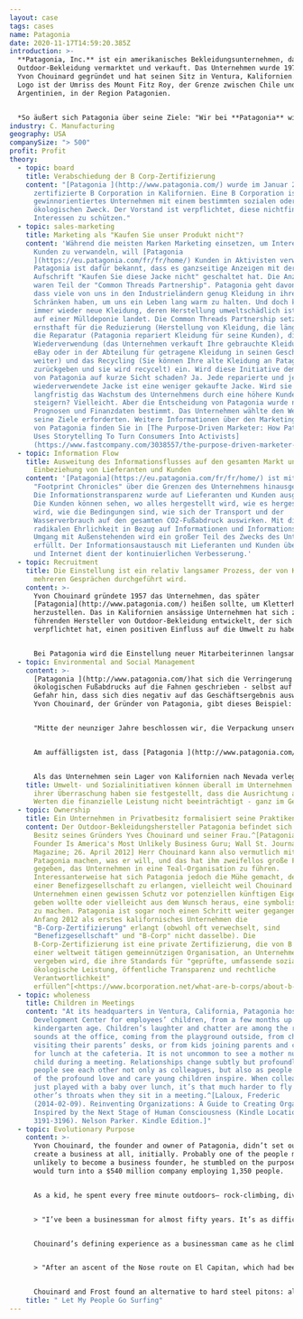 ```yaml
---
layout: case
tags: cases
name: Patagonia
date: 2020-11-17T14:59:20.385Z
introduction: >-
  **Patagonia, Inc.** ist ein amerikanisches Bekleidungsunternehmen, das
  Outdoor-Bekleidung vermarktet und verkauft. Das Unternehmen wurde 1973 von
  Yvon Chouinard gegründet und hat seinen Sitz in Ventura, Kalifornien. Sein
  Logo ist der Umriss des Mount Fitz Roy, der Grenze zwischen Chile und
  Argentinien, in der Region Patagonien.


  *So äußert sich Patagonia über seine Ziele: "Wir bei **Patagonia** wissen, dass alles Leben auf der Erde vom Aussterben bedroht ist. Wir haben es uns zum Ziel gesetzt, alle unsere Ressourcen zu nutzen, um etwas dagegen zu tun: unser Unternehmen, unsere Investitionen, unsere Stimme und unsere Vorstellungskraft." 
industry: C. Manufacturing
geography: USA
companySize: "> 500"
profit: Profit
theory:
  - topic: board
    title: Verabschiedung der B Corp-Zertifizierung
    content: "[Patagonia ](http://www.patagonia.com/) wurde im Januar 2012 die erste
      zertifizierte B Corporation in Kalifornien. Eine B Corporation ist ein
      gewinnorientiertes Unternehmen mit einem bestimmten sozialen oder
      ökologischen Zweck. Der Vorstand ist verpflichtet, diese nichtfinanziellen
      Interessen zu schützen."
  - topic: sales-marketing
    title: Marketing als "Kaufen Sie unser Produkt nicht"?
    content: 'Während die meisten Marken Marketing einsetzen, um Interessenten in
      Kunden zu verwandeln, will [Patagonia
      ](https://eu.patagonia.com/fr/fr/home/) Kunden in Aktivisten verwandeln.
      Patagonia ist dafür bekannt, dass es ganzseitige Anzeigen mit der
      Aufschrift "Kaufen Sie diese Jacke nicht" geschaltet hat. Die Anzeigen
      waren Teil der "Common Threads Partnership". Patagonia geht davon aus,
      dass viele von uns in den Industrieländern genug Kleidung in ihren
      Schränken haben, um uns ein Leben lang warm zu halten. Und doch kaufen wir
      immer wieder neue Kleidung, deren Herstellung umweltschädlich ist und die
      auf einer Mülldeponie landet. Die Common Threads Partnership setzt sich
      ernsthaft für die Reduzierung (Herstellung von Kleidung, die länger hält),
      die Reparatur (Patagonia repariert Kleidung für seine Kunden), die
      Wiederverwendung (das Unternehmen verkauft Ihre gebrauchte Kleidung auf
      eBay oder in der Abteilung für getragene Kleidung in seinen Geschäften
      weiter) und das Recycling (Sie können Ihre alte Kleidung an Patagonia
      zurückgeben und sie wird recycelt) ein. Wird diese Initiative dem Wachstum
      von Patagonia auf kurze Sicht schaden? Ja. Jede reparierte und jede
      wiederverwendete Jacke ist eine weniger gekaufte Jacke. Wird sie
      langfristig das Wachstum des Unternehmens durch eine höhere Kundentreue
      steigern? Vielleicht. Aber die Entscheidung von Patagonia wurde nicht von
      Prognosen und Finanzdaten bestimmt. Das Unternehmen wählte den Weg, den
      seine Ziele erforderten. Weitere Informationen über den Marketingansatz
      von Patagonia finden Sie in [The Purpose-Driven Marketer: How Patagonia
      Uses Storytelling To Turn Consumers Into Activists]
      (https://www.fastcompany.com/3038557/the-purpose-driven-marketer-how-patagonia-uses-storytelling-to-turn-consume)'
  - topic: Information Flow
    title: Ausweitung des Informationsflusses auf den gesamten Markt unter
      Einbeziehung von Lieferanten und Kunden
    content: '[Patagonia](https://eu.patagonia.com/fr/fr/home/) ist mit seinen
      "Footprint Chronicles" über die Grenzen des Unternehmens hinausgegangen.
      Die Informationstransparenz wurde auf Lieferanten und Kunden ausgeweitet.
      Die Kunden können sehen, wo alles hergestellt wird, wie es hergestellt
      wird, wie die Bedingungen sind, wie sich der Transport und der
      Wasserverbrauch auf den gesamten CO2-Fußabdruck auswirken. Mit dieser
      radikalen Ehrlichkeit in Bezug auf Informationen und Informationsfluss im
      Umgang mit Außenstehenden wird ein großer Teil des Zwecks des Unternehmens
      erfüllt. Der Informationsaustausch mit Lieferanten und Kunden über E-Mail
      und Internet dient der kontinuierlichen Verbesserung.'
  - topic: Recruitment
    title: Die Einstellung ist ein relativ langsamer Prozess, der von Kollegen in
      mehreren Gesprächen durchgeführt wird.
    content: >-
      Yvon Chouinard gründete 1957 das Unternehmen, das später
      [Patagonia](http://www.patagonia.com/) heißen sollte, um Kletterhaken
      herzustellen. Das in Kalifornien ansässige Unternehmen hat sich zu einem
      führenden Hersteller von Outdoor-Bekleidung entwickelt, der sich
      verpflichtet hat, einen positiven Einfluss auf die Umwelt zu haben.


      Bei Patagonia wird die Einstellung neuer Mitarbeiterinnen langsam und in Absprache mit Gleichgesinnten gemacht, so viel wie möglich von Innen heraus.
  - topic: Environmental and Social Management
    content: >-
      [Patagonia ](http://www.patagonia.com/)hat sich die Verringerung seines
      ökologischen Fußabdrucks auf die Fahnen geschrieben - selbst auf die
      Gefahr hin, dass sich dies negativ auf das Geschäftsergebnis auswirkt.
      Yvon Chouinard, der Gründer von Patagonia, gibt dieses Beispiel:


      "Mitte der neunziger Jahre beschlossen wir, die Verpackung unserer Thermounterwäsche zu ändern. Wir verwendeten einen dicken, umlaufenden Kartonkopf in einem schweren Ziploc-Plastikbeutel... Für die schwerere Expeditionsunterwäsche entschieden wir uns, auf jegliche Verpackung zu verzichten und sie wie normale Kleidung aufzuhängen... Die Unterwäsche aus leichterem Material rollten wir einfach auf und banden sie mit einem Gummiband zusammen. Wir wurden gewarnt, dass wir mit einem Umsatzrückgang von 30 Prozent rechnen mussten... wir konkurrierten mit Unternehmen, die mit ihren Verpackungen extrem wettbewerbsfähig waren... Wir haben es trotzdem getan, weil es das Richtige war. Im ersten Jahr verhinderte diese Praxis, dass zwölf Tonnen Material in die ganze Welt verschifft... und auf Mülldeponien entsorgt wurden... es sparte dem Unternehmen 150.000 Dollar an unnötigen Verpackungen... (und) brachte uns einen 25-prozentigen Anstieg der Verkäufe von Thermounterwäsche. Da sie nicht in einer Verpackung versteckt waren und wie die normale Kleidung präsentiert werden mussten, konnten die Leute das Material fühlen und die Qualität schätzen. Und da sie wie die anderen Kleidungsstücke ausgestellt wurden, waren wir gezwungen, unsere Unterwäsche wie normale Kleidung aussehen zu lassen, so dass jetzt die meisten Capilene-Unterwäsche-Oberteile wie ein normales Hemd getragen werden können, was unserem Ziel entspricht, Kleidung herzustellen, die multifunktional ist."


      Am auffälligsten ist, dass [Patagonia ](http://www.patagonia.com/) im Sommer 1994 beschloss, alle konventionell angebaute Baumwolle durch Bio-Baumwolle zu ersetzen... Der Rohstoff kostete das Dreifache, und das Baumwollsortiment wurde von 91 auf 66 Modelle reduziert. Das war ein großes Risiko. Und doch sah Patagonia keine Alternative... Baumwollfelder, die nur drei Prozent der weltweiten Ackerfläche bedecken, waren für 10 Prozent des weltweiten Pestizideinsatzes und 25 Prozent des Einsatzes von Insektiziden verantwortlich. Entgegen allen Erwartungen erwies sich das Bio-Baumwollprogramm von Patagonia als finanziell vorteilhaft. Noch wichtiger ist, dass es andere in der Branche überzeugt hat, diesem Beispiel zu folgen.


      Als das Unternehmen sein Lager von Kalifornien nach Nevada verlegte, zogen auch viele Kollegen um. Einige stellten fest, dass es in Nevada viel wildes Land und Bundesland gibt, aber nur sehr wenig davon als Wildnis geschützt war. Vier Mitarbeiter ergriffen die Initiative. Sie erhielten Unterstützung von der Unternehmensleitung in Form von Gehältern und Einrichtungen. Sie bildeten eine breite Koalition, gingen nach Washington und betrieben Lobbyarbeit. Das Ergebnis war, dass 1,2 Millionen Hektar Wildnis geschützt wurden. ^\[Quelle: Laloux, Frederic. Reinventing Organizations. Nelson Parker (2014), Seiten 160-172]
    title: Umwelt- und Sozialinitiativen können überall im Unternehmen beginnen. Zu
      ihrer Überraschung haben sie festgestellt, dass die Ausrichtung an diesen
      Werten die finanzielle Leistung nicht beeinträchtigt - ganz im Gegenteil.
  - topic: Ownership
    title: Ein Unternehmen in Privatbesitz formalisiert seine Praktiken.
    content: Der Outdoor-Bekleidungshersteller Patagonia befindet sich zu 100 % im
      Besitz seines Gründers Yves Chouinard und seiner Frau.^[Patagonia's
      Founder Is America's Most Unlikely Business Guru; Wall St. Journal
      Magazine; 26. April 2012] Herr Chouinard kann also vermutlich mit
      Patagonia machen, was er will, und das hat ihm zweifellos große Freiheit
      gegeben, das Unternehmen in eine Teal-Organisation zu führen.
      Interessanterweise hat sich Patagonia jedoch die Mühe gemacht, den Status
      einer Benefizgesellschaft zu erlangen, vielleicht weil Chouinard dem
      Unternehmen einen gewissen Schutz vor potenziellen künftigen Eigentümern
      geben wollte oder vielleicht aus dem Wunsch heraus, eine symbolische Geste
      zu machen. Patagonia ist sogar noch einen Schritt weiter gegangen und hat
      Anfang 2012 als erstes kalifornisches Unternehmen die
      "B-Corp-Zertifizierung" erlangt (obwohl oft verwechselt, sind
      "Benefizgesellschaft" und "B-Corp" nicht dasselbe). Die
      B-Corp-Zertifizierung ist eine private Zertifizierung, die von B Lab,
      einer weltweit tätigen gemeinnützigen Organisation, an Unternehmen
      vergeben wird, die ihre Standards für "geprüfte, umfassende soziale und
      ökologische Leistung, öffentliche Transparenz und rechtliche
      Verantwortlichkeit"
      erfüllen^[<https://www.bcorporation.net/what-are-b-corps/about-b-lab>].
  - topic: wholeness
    title: Children in Meetings
    content: "At its headquarters in Ventura, California, Patagonia hosts a Child
      Development Center for employees’ children, from a few months up to
      kindergarten age. Children’s laughter and chatter are among the regular
      sounds at the office, coming from the playground outside, from children
      visiting their parents’ desks, or from kids joining parents and colleagues
      for lunch at the cafeteria. It is not uncommon to see a mother nursing her
      child during a meeting. Relationships change subtly but profoundly when
      people see each other not only as colleagues, but also as people capable
      of the profound love and care young children inspire. When colleagues have
      just played with a baby over lunch, it’s that much harder to fly at each
      other’s throats when they sit in a meeting.^[Laloux, Frederic
      (2014-02-09). Reinventing Organizations: A Guide to Creating Organizations
      Inspired by the Next Stage of Human Consciousness (Kindle Locations
      3191-3196). Nelson Parker. Kindle Edition.]"
  - topic: Evolutionary Purpose
    content: >-
      Yvon Chouinard, the founder and owner of Patagonia, didn’t set out to
      create a business at all, initially. Probably one of the people most
      unlikely to become a business founder, he stumbled on the purpose that
      would turn into a $540 million company employing 1,350 people.


      As a kid, he spent every free minute outdoors— rock-climbing, diving, and training hawks for hunting. A misfit in school, Chouinard remembers that the classroom was mostly “an opportunity for me to practice holding my breath, so that on weekends I could free-dive deeper to catch the abundant abalone and lobster off the Malibu coast.” When he left school, he lived with no income, finding shelter in shacks on the beach or near the mountains, hopping on freight trains in pursuit of the next climb or dive. In 1957, he bought a used coal-fired forge from a junkyard and taught himself blacksmithing to make his own climbing pitons. When a few friends asked him to produce pitons for them, he found a way to sustain his simple lifestyle. For years, he would fabricate pitons in the winter months, making just enough money to spend April to July on the walls of Yosemite, devote the summer to the mountains of Wyoming, and then go back to Yosemite in the fall until snow fell in November. He wouldn’t have been considered a businessman by anybody, least of all himself. Now, as the owner of a multimillion-dollar company, he has turned into one, but he hasn’t lost sight of the lights and shadows of the profession:


      > "I’ve been a businessman for almost fifty years. It’s as difficult for me to say those words as it is for someone to admit to being an alcoholic or a lawyer. I’ve never respected the profession. It’s business that has to take the majority of the blame for being the enemy of nature, for destroying native cultures, for taking from the poor and giving to the rich, and poisoning the earth with the effluent from its factories. Yet business can produce food, cure disease, control population, employ people, and generally enrich our lives. And it can do these good things and make a profit without losing its soul."^\[Yvon Chouinard, Let My People Go Surfing, p. 3.]


      Chouinard’s defining experience as a businessman came as he climbed up a mountain in 1970.


      > "After an ascent of the Nose route on El Capitan, which had been pristine a few summers earlier, I came home disgusted with the degradation I had seen. The repeated hammering of hard steel pitons, during both placement and removal in the same fragile cracks, were severely disfiguring the rock. Frost \[his friend and partner in the forge] and I decided we would phase out the piton business. … Pitons were the mainstay of our business, but we were destroying the very rocks we loved."^\[Yvon Chouinard, Let My People Go Surfing, p. 31.]


      Chouinard and Frost found an alternative to hard steel pitons: aluminum chocks that can be wedged by hand and leave the rock unaltered. Two years later, Chouinard edited his first product catalog, and within a few months, the piton business was done; chocks sold faster than they could be made. Yvon Chouinard stumbled upon a need of the climbing world when he found a way for the activity he and others loved not to create environmental damage.^\[Laloux, Frederic (2014-02-09). Reinventing Organizations: A Guide to Creating Organizations Inspired by the Next Stage of Human Consciousness (Kindle Locations 4267-4295). Nelson Parker. Kindle Edition]
    title: " Let My People Go Surfing"
---
```

